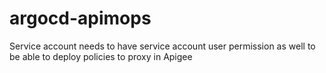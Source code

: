 # argocd-apimops


Service account needs to have service account user permission as well to be able to deploy policies to proxy in Apigee
